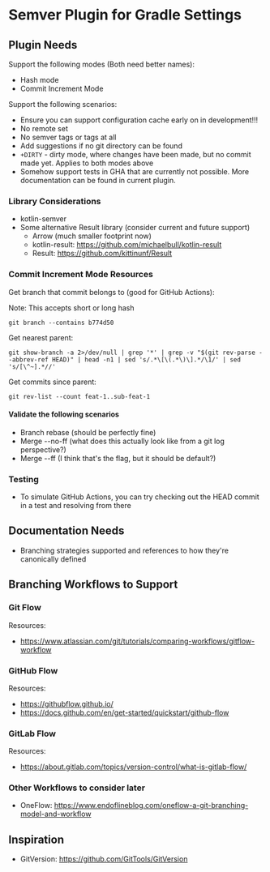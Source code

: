 # Semver Plugin for Gradle Settings

## Plugin Needs

Support the following modes (Both need better names):
- Hash mode
- Commit Increment Mode

Support the following scenarios:
- Ensure you can support configuration cache early on in development!!!
- No remote set
- No semver tags or tags at all
- Add suggestions if no git directory can be found
- `+DIRTY` - dirty mode, where changes have been made, but no commit made yet. Applies to both modes above
- Somehow support tests in GHA that are currently not possible. More documentation can be found in current plugin.

### Library Considerations

- kotlin-semver
- Some alternative Result library (consider current and future support)
  - Arrow (much smaller footprint now)
  - kotlin-result: https://github.com/michaelbull/kotlin-result
  - Result: https://github.com/kittinunf/Result

### Commit Increment Mode Resources

Get branch that commit belongs to (good for GitHub Actions):

Note: This accepts short or long hash

```shell
git branch --contains b774d50
```

Get nearest parent:

```shell
git show-branch -a 2>/dev/null | grep '*' | grep -v "$(git rev-parse --abbrev-ref HEAD)" | head -n1 | sed 's/.*\[\(.*\)\].*/\1/' | sed 's/[\^~].*//'
```

Get commits since parent:

```shell
git rev-list --count feat-1..sub-feat-1
```

#### Validate the following scenarios

- Branch rebase (should be perfectly fine)
- Merge --no-ff (what does this actually look like from a git log perspective?)
- Merge --ff (I think that's the flag, but it should be default?)

### Testing

- To simulate GitHub Actions, you can try checking out the HEAD commit in a test and resolving from there

## Documentation Needs

- Branching strategies supported and references to how they're canonically defined

## Branching Workflows to Support

### Git Flow

Resources:
- https://www.atlassian.com/git/tutorials/comparing-workflows/gitflow-workflow

### GitHub Flow

Resources:
- https://githubflow.github.io/
- https://docs.github.com/en/get-started/quickstart/github-flow

### GitLab Flow

Resources:
- https://about.gitlab.com/topics/version-control/what-is-gitlab-flow/

### Other Workflows to consider later

- OneFlow: https://www.endoflineblog.com/oneflow-a-git-branching-model-and-workflow

## Inspiration

- GitVersion: https://github.com/GitTools/GitVersion
